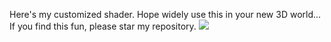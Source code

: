 Here's my customized shader. Hope widely use this in your new 3D world...
If you find this fun, please star my repository.
![](https://github.com/gaolizheng/UnityBase/blob/master/gif/L4.gif)
